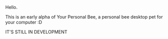 Hello.

This is an early alpha of Your Personal Bee, a personal bee desktop pet for your computer :D

IT'S STILL IN DEVELOPMENT

